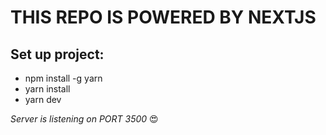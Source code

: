 # THIS REPO IS POWERED BY NEXTJS

## Set up project:
 * npm install -g yarn
 * yarn install
 * yarn dev

  <i>Server is listening on PORT 3500</i>
  	:heart_eyes:
